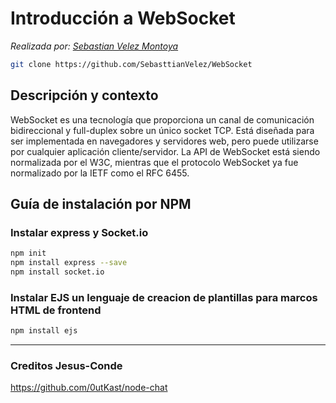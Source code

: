 # Introducción a WebSocket

*Realizada por: [Sebastian Velez Montoya](https://github.com/sebasttianvelez)*


```bash
git clone https://github.com/SebasttianVelez/WebSocket
```

## Descripción y contexto

WebSocket es una tecnología que proporciona un canal de comunicación bidireccional y full-duplex sobre un único socket TCP. Está diseñada para ser implementada en navegadores y servidores web, pero puede utilizarse por cualquier aplicación cliente/servidor. La API de WebSocket está siendo normalizada por el W3C, mientras que el protocolo WebSocket ya fue normalizado por la IETF como el RFC 6455.

## Guía de instalación por NPM


### Instalar express y Socket.io

```bash
npm init
npm install express --save
npm install socket.io
```

### Instalar EJS un lenguaje de creacion de plantillas para marcos HTML de frontend

```bash
npm install ejs
```

******************************************************

### Creditos Jesus-Conde

https://github.com/0utKast/node-chat
